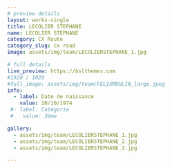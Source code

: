 ```yaml
---
# preview details
layout: works-single
title: LECOLIER STEPHANE
name: LECOLIER STEPHANE
category: CX Route
category_slug: cx road
image: assets/img/team/LECOLIERSTEPHANE_1.jpg

# full details
live_preview: https://bslthemes.com
#1920 / 1020
#full_image: assets/img/team/FELIXMOULIN_large.jpeg
info:
  - label: Date de naissance
    value: 10/10/1974
 #- label: Catégorie 
 #   value: 3ème

gallery:
  - assets/img/team/LECOLIERSTEPHANE_1.jpg
  - assets/img/team/LECOLIERSTEPHANE_2.jpg
  - assets/img/team/LECOLIERSTEPHANE_3.jpg

---
```


